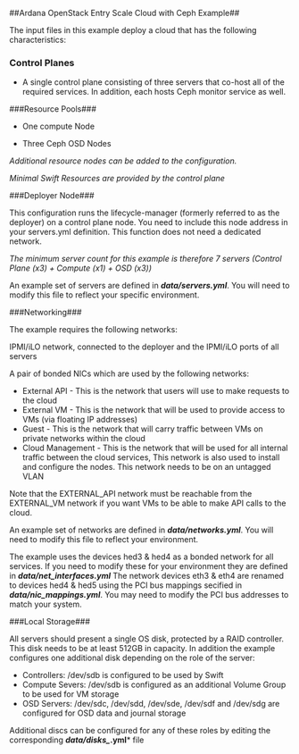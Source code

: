 ##Ardana OpenStack Entry Scale Cloud with Ceph Example##

The input files in this example deploy a cloud that has the following characteristics:


### Control Planes ###

- A single control plane consisting of three servers that co-host all of the required services. In addition, each hosts Ceph monitor service as well.

###Resource Pools###

- One compute Node

- Three Ceph OSD Nodes

*Additional resource nodes can be added to the configuration.*

*Minimal Swift Resources are provided by the control plane*

###Deployer Node###


This configuration runs the lifecycle-manager (formerly referred to as the deployer) on a control plane node.
You need to include this node address in your servers.yml definition. This function does not need a dedicated network.

*The minimum server count for this example is therefore 7 servers (Control Plane (x3) + Compute (x1) + OSD (x3))*

An example set of servers are defined in ***data/servers.yml***.   You will need to modify this file to reflect your specific environment.


###Networking###

The example requires the following networks:

IPMI/iLO network, connected to the deployer and the IPMI/iLO ports of all servers

A pair of bonded NICs which are used by the following networks:

- External API - This is the network that users will use to make requests to the cloud
- External VM - This is the network that will be used to provide access to VMs (via floating IP addresses)
- Guest - This is the network that will carry traffic between VMs on private networks within the cloud
- Cloud Management - This is the network that will be used for all internal traffic between the cloud services, This network is also
used to install and configure the nodes. This network needs to be on an untagged VLAN

Note that the EXTERNAL\_API network must be reachable from the EXTERNAL\_VM network if you want VMs to be able to make API calls to the cloud.

An example set of networks are defined in ***data/networks.yml***.    You will need to modify this file to reflect your environment.

The example uses the devices hed3 & hed4 as a bonded network for all services.   If you need to modify these
for your environment they are defined in ***data/net_interfaces.yml*** The network devices eth3 & eth4 are renamed to devices hed4 & hed5 using the PCI bus mappings secified in  ***data/nic_mappings.yml***. You may need to modify the PCI bus addresses to match your system.

###Local Storage###

All servers should present a single OS disk, protected by a RAID controller. This disk needs to be at least 512GB in capacity.   In addition the example configures one additional disk depending on the role of the server:

- Controllers:  /dev/sdb is configured to be used by Swift
- Compute Severs:  /dev/sdb is configured as an additional Volume Group to be used for VM storage
- OSD Servers:  /dev/sdc, /dev/sdd, /dev/sde, /dev/sdf and /dev/sdg are configured for OSD data and journal storage

Additional discs can be configured for any of these roles by editing the corresponding ***data/disks_*.yml*** file

